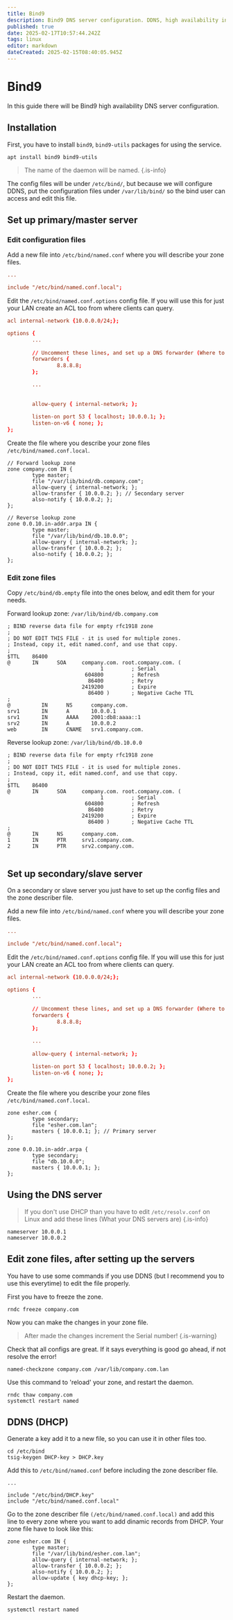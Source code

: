 ```yaml
---
title: Bind9
description: Bind9 DNS server configuration. DDNS, high availability included.
published: true
date: 2025-02-17T10:57:44.242Z
tags: linux
editor: markdown
dateCreated: 2025-02-15T08:40:05.945Z
---
```


# Bind9

In this guide there will be Bind9 high availability DNS server configuration.

## Installation

First, you have to install `bind9`, `bind9-utils` packages for using the service.

```
apt install bind9 bind9-utils
```

>The name of the daemon will be named. 
{.is-info}

The config files will be under `/etc/bind/`, but because we will configure DDNS, put the configuration files under `/var/lib/bind/` so the bind user can access and edit this file.

## Set up primary/master server

### Edit configuration files

Add a new file into `/etc/bind/named.conf` where you will describe your zone files.
```conf
...

include "/etc/bind/named.conf.local";
```

Edit the `/etc/bind/named.conf.options` config file. If you will use this for just your LAN create an ACL too from where clients can query.
```conf
acl internal-network {10.0.0.0/24;};

options {
        ...
        
        // Uncomment these lines, and set up a DNS forwarder (Where to send queries when dosn't recognised by it's self zones.)
        forwarders {
                8.8.8.8;
        };

        ...
        
        
        allow-query { internal-network; };
        
        listen-on port 53 { localhost; 10.0.0.1; };
        listen-on-v6 { none; };
};

```

Create the file where you describe your zone files `/etc/bind/named.conf.local`.
```
// Forward lookup zone
zone company.com IN {
        type master;
        file "/var/lib/bind/db.company.com";
        allow-query { internal-network; };
        allow-transfer { 10.0.0.2; }; // Secondary server
        also-notify { 10.0.0.2; };
};

// Reverse lookup zone
zone 0.0.10.in-addr.arpa IN {
        type master;
        file "/var/lib/bind/db.10.0.0";
        allow-query { internal-network; };
        allow-transfer { 10.0.0.2; };
        also-notify { 10.0.0.2; };
};
```

### Edit zone files

Copy `/etc/bind/db.empty` file into the ones below, and edit them for your needs.

Forward lookup zone: `/var/lib/bind/db.company.com`
```
; BIND reverse data file for empty rfc1918 zone
;
; DO NOT EDIT THIS FILE - it is used for multiple zones.
; Instead, copy it, edit named.conf, and use that copy.
;
$TTL    86400
@       IN      SOA     company.com. root.company.com. (
                              1         ; Serial
                         604800         ; Refresh
                          86400         ; Retry
                        2419200         ; Expire
                          86400 )       ; Negative Cache TTL
;
@          IN      NS      company.com.
srv1       IN      A       10.0.0.1
srv1       IN      AAAA    2001:db8:aaaa::1
srv2       IN      A       10.0.0.2
web        IN      CNAME   srv1.company.com.

```

Reverse lookup zone: `/var/lib/bind/db.10.0.0`
```
; BIND reverse data file for empty rfc1918 zone
;
; DO NOT EDIT THIS FILE - it is used for multiple zones.
; Instead, copy it, edit named.conf, and use that copy.
;
$TTL    86400
@       IN      SOA     company.com. root.company.com. (
                              1         ; Serial
                         604800         ; Refresh
                          86400         ; Retry
                        2419200         ; Expire
                          86400 )       ; Negative Cache TTL
;
@       IN      NS      company.com.
1       IN      PTR     srv1.company.com.
2       IN      PTR     srv2.company.com.


```

## Set up secondary/slave server

On a secondary or slave server you just have to set up the config files and the zone describer file.

Add a new file into `/etc/bind/named.conf` where you will describe your zone files.
```conf
...

include "/etc/bind/named.conf.local";
```

Edit the `/etc/bind/named.conf.options` config file. If you will use this for just your LAN create an ACL too from where clients can query.
```conf
acl internal-network {10.0.0.0/24;};

options {
        ...
        
        // Uncomment these lines, and set up a DNS forwarder (Where to send queries when dosn't recognised by it's self zones.)
        forwarders {
                8.8.8.8;
        };

        ...
        
        allow-query { internal-network; };
        
        listen-on port 53 { localhost; 10.0.0.2; };
        listen-on-v6 { none; };
};

```

Create the file where you describe your zone files `/etc/bind/named.conf.local`.
```
zone esher.com {
        type secondary;
        file "esher.com.lan";
        masters { 10.0.0.1; }; // Primary server
};

zone 0.0.10.in-addr.arpa {
        type secondary;
        file "db.10.0.0";
        masters { 10.0.0.1; }; 
};
```

## Using the DNS server

> If you don't use DHCP than you have to edit `/etc/resolv.conf` on Linux and add these lines (What your DNS servers are)
{.is-info}

```
nameserver 10.0.0.1
nameserver 10.0.0.2
```


## Edit zone files, after setting up the servers

You have to use some commands if you use DDNS (but I recommend you to use this everytime) to edit the file properly.

First you have to freeze the zone.
```
rndc freeze company.com
```

Now you can make the changes in your zone file. 
> After made the changes increment the Serial number!
{.is-warning}

Check that all configs are great. If it says everything is good go ahead, if not resolve the error!
```
named-checkzone company.com /var/lib/company.com.lan
```

Use this command to 'reload' your zone, and restart the daemon.
```
rndc thaw company.com
systemctl restart named
```

## DDNS (DHCP)

Generate a key add it to a new file, so you can use it in other files too.

```
cd /etc/bind
tsig-keygen DHCP-key > DHCP.key
```

Add this to `/etc/bind/named.conf` before including the zone describer file.
```
...

include "/etc/bind/DHCP.key"
include "/etc/bind/named.conf.local"
```

Go to the zone describer file `(/etc/bind/named.conf.local)` and add this line to every zone where you want to add dinamic records from DHCP. Your zone file have to look like this:

```
zone esher.com IN {
        type master;
        file "/var/lib/bind/esher.com.lan";
        allow-query { internal-network; };
        allow-transfer { 10.0.0.2; };
        also-notify { 10.0.0.2; };
        allow-update { key dhcp-key; };
};
```

Restart the daemon.
```
systemctl restart named
```